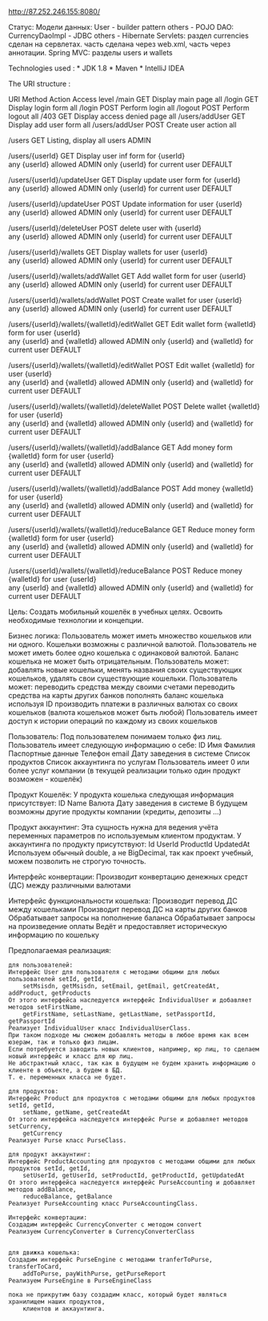 http://87.252.246.155:8080/

Статус:
    Модели данных:
        User - builder pattern
        others - POJO
    DAO:
        CurrencyDaoImpl - JDBC
        others - Hibernate
    Servlets:
        раздел currencies сделан на сервлетах.
        часть сделана через web.xml, часть через аннотации.
    Spring MVC:
        разделы users и wallets

Technologies used :
    * JDK 1.8
    * Maven
    * IntelliJ IDEA
    
The URI structure :

URI	                                                Method	Action                                  Access level
/main                                               GET     Display main page                       all
/login                                              GET     Display login form                      all
/login                                              POST    Perform login                           all
/logout                                             POST    Perform logout                          all
/403                                                GET     Display access denied page              all
/users/addUser	                                    GET	    Display add user form                   all
/users/addUser	                                    POST	Create user action                      all
                            
/users	                                            GET	    Listing, display all users              ADMIN
                
/users/{userId}	                                    GET	    Display user inf form for {userId}       
                                                            any {userId} allowed                    ADMIN
                                                            only {userId} for current user          DEFAULT
                            
/users/{userId}/updateUser	                        GET	    Display update user form for {userId}   
                                                            any {userId} allowed                    ADMIN
                                                            only {userId} for current user          DEFAULT
                            
/users/{userId}/updateUser	                        POST	Update information for user {userId}       
                                                            any {userId} allowed                    ADMIN
                                                            only {userId} for current user          DEFAULT
                            
/users/{userId}/deleteUser	                        POST	delete user with {userId}       
                                                            any {userId} allowed                    ADMIN
                                                            only {userId} for current user          DEFAULT
                
/users/{userId}/wallets                             GET	    Display wallets for user {userId}       
                                                            any {userId} allowed                    ADMIN
                                                            only {userId} for current user          DEFAULT
                
/users/{userId}/wallets/addWallet                   GET	    Add wallet form for user {userId}       
                                                            any {userId} allowed                    ADMIN
                                                            only {userId} for current user          DEFAULT
                
/users/{userId}/wallets/addWallet                   POST    Create wallet for user {userId}       
                                                            any {userId} allowed                    ADMIN
                                                            only {userId} for current user          DEFAULT
    
/users/{userId}/wallets/{walletId}/editWallet       GET	    Edit wallet form {walletId}
                                                            form for user {userId}       
                                                            any {userId} and {walletId} allowed     ADMIN
                                                            only {userId} and {walletId} 
                                                            for current user                        DEFAULT

/users/{userId}/wallets/{walletId}/editWallet       POST    Edit wallet {walletId}
                                                            for user {userId}       
                                                            any {userId} and {walletId} allowed     ADMIN
                                                            only {userId} and {walletId} 
                                                            for current user                        DEFAULT                                                            

/users/{userId}/wallets/{walletId}/deleteWallet     POST    Delete wallet {walletId}
                                                            for user {userId}       
                                                            any {userId} and {walletId} allowed     ADMIN
                                                            only {userId} and {walletId} 
                                                            for current user                        DEFAULT

/users/{userId}/wallets/{walletId}/addBalance       GET	    Add money form {walletId}
                                                            form for user {userId}       
                                                            any {userId} and {walletId} allowed     ADMIN
                                                            only {userId} and {walletId} 
                                                            for current user                        DEFAULT

/users/{userId}/wallets/{walletId}/addBalance       POST    Add money {walletId}
                                                            for user {userId}       
                                                            any {userId} and {walletId} allowed     ADMIN
                                                            only {userId} and {walletId} 
                                                            for current user                        DEFAULT

/users/{userId}/wallets/{walletId}/reduceBalance    GET	    Reduce money form {walletId}
                                                            form for user {userId}       
                                                            any {userId} and {walletId} allowed     ADMIN
                                                            only {userId} and {walletId} 
                                                            for current user                        DEFAULT

/users/{userId}/wallets/{walletId}/reduceBalance    POST    Reduce money {walletId}
                                                            for user {userId}       
                                                            any {userId} and {walletId} allowed     ADMIN
                                                            only {userId} and {walletId} 
                                                            for current user                        DEFAULT
                                                                                                                        
Цель:
	Создать мобильный кошелёк в учебных целях.
	Освоить необходимые технологии и концепции.
	
Бизнес логика:
	Пользователь может иметь множество кошельков или ни одного.
	Кошельки возможны с различной валютой.
	Пользователь не может иметь более одно кошелька с одинаковой валютой.
	Баланс кошелька не может быть отрицательным.
	Пользователь может: 
		добавлять новые кошельки, 
		менять названия своих существующих кошельков,
		удалять свои существующие кошельки.
	Пользователь может:
		переводить средства между своими счетами
		переводить средства на карты других банков
		пополнять баланс кошелька используя ID
		производить платежи в различных валютах со своих кошельков (валюта кошельков может быть любой)
	Пользователь имеет доступ к истории операций по каждому из своих кошельков 
	
Пользователь:
	Под пользователем понимаем только физ лиц.
	Пользователь имеет следующую информацию о себе:
		ID
		Имя
		Фамилия
		Паспортные данные
		Телефон
		email
		Дату заведения в системе
		Список продуктов
		Список аккаунтинга по услугам
	Пользователь имеет 0 или более услуг компании (в текущей реализации только один 
										продукт возможен - кошелёк)
	
	
Продукт Кошелёк:
	У продукта кошелька следующая информация присутствует:
		ID
		Name
		Валюта
		Дату заведения в системе
	В будущем возможны другие продукты компании (кредиты, депозиты ...)
		
Продукт аккаунтинг:
	Эта сущность нужна для ведения учёта переменных параметров по используемым клиентом продуктам.
	У аккаунтинга по продукту присутствуют:
		Id
		UserId
		ProductId
		UpdatedAt
	Используем обычный double, а не BigDecimal, так как проект учебный, можем позволить не строгую точность.
	
	
Интерфейс конвертации:
	Производит конвертацию денежных средст (ДС) между различными валютами
	
Интерфейс функциональности кошелька:
	Производит перевод ДС между кошельками
	Производит перевод ДС на карты других банков
	Обрабатывает запросы на пополнение баланса
	Обрабатывает запросы на произведение оплаты
	Ведёт и предоставляет историческую информацию по кошельку
	
	
Предполагаемая реализация:
	
	для пользователей:
	Интерфейс User для пользователя с методами общими для любых пользователей setId, getId, 
		setMsisdn, getMsisdn, setEmail, getEmail, getCreatedAt, addProduct, getProducts
	От этого интерфейса наследуется интерфейс IndividualUser и добавляет методов setFirstName, 
		getFirstName, setLastName, getLastName, setPassportId, getPassportId
	Реализует IndividualUser класс IndividualUserClass.
	При таком подходе мы сможем добавлять методы в любое время как всем юзерам, так и только физ лицам.
	Если потребуется заводить новых клиентов, например, юр лиц, то сделаем новый интерфейс и класс для юр лиц.
	Не абстрактный класс, так как в будущем не будем хранить информацию о клиенте в объекте, а будем в БД.
	Т. е. переменных класса не будет.
	
	для продуктов:
	Интерфейс Product для продуктов с методами общими для любых продуктов setId, getId, 
		setName, getName, getCreatedAt
	От этого интерфейса наследуется интерфейс Purse и добавляет методов setСurrency, 
		getСurrency	
	Реализует Purse класс PurseClass.
	
	для продукт аккаунтинг:
	Интерфейс ProductAccounting для продуктов с методами общими для любых продуктов setId, getId, 
		setUserId, getUserId, setProductId, getProductId, getUpdatedAt
	От этого интерфейса наследуется интерфейс PurseAccounting и добавляет методов addBalance, 
		reduceBalance, getBalance
	Реализует PurseAccounting класс PurseAccountingClass.
	
	Интерфейс конвертации:
	Создадим интерфейс СurrencyConverter с методом convert
	Реализуем СurrencyConverter в СurrencyConverterClass
	
	
	для движка кошелька:
	Создадим интерфейс PurseEngine с методами tranferToPurse, transferToCard, 
		addToPurse, payWithPurse, getPurseReport
	Реализуем PurseEngine в PurseEngineClass
	
	пока не прикрутим базу создадим класс, который будет являться хранилищем наших продуктов, 
		клиентов и аккаунтинга.